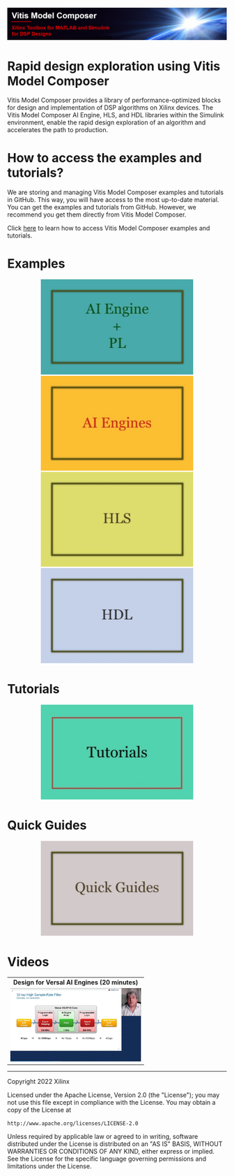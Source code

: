 ![](Images/github_banner.png)

# Rapid design exploration using Vitis Model Composer<a name="introduction"></a> 

Vitis Model Composer provides a library of performance-optimized blocks for design and implementation of DSP algorithms on Xilinx devices. The Vitis Model Composer AI Engine, HLS, and HDL libraries within the Simulink environment, enable the rapid design exploration of an algorithm and accelerates the path to production.

# How to access the examples and tutorials?<a name="access"></a>
    
We are storing and managing Vitis Model Composer examples and tutorials in GitHub. This way, you will have access to the most up-to-date material. You can get the examples and tutorials from GitHub. However, we recommend you get them directly from Vitis Model Composer.

Click [here](./QuickGuides/Get_Examples/README.md) to learn how to access Vitis Model Composer examples and tutorials.


# Examples

<p align="center">
  <a href="./Examples/AIENGINE_plus_PL/README.md"><img src="Images/hetero.jpg" width="350"></a>  
  <a href="./Examples/AIENGINE/README.md"> <img src="Images/aiengines.jpg" width="350"></a>
  <a href="./Examples/HLS/README.md"><img src="Images/hls.jpg" width="350"></a>
  <a href="./Examples/HDL/README.md"><img src="Images/hdl.jpg" width="350"></a>
</p>

# Tutorials
<p align="center">
   <a href="./Tutorials/README.md"><img src="Images/tutorials.jpg" width="350" ></a>
</p>
    
# Quick Guides<a name="quick_guides"></a>
<p align="center">
   <a href="./QuickGuides/README.md"><img src="Images/QuickGuides.jpg" width="350" ></a>
</p>




# Videos<a name="videos"></a>
<table style="width:100%">
<tr>
    <td width="100%" align="center"><b>Design for Versal AI Engines (20 minutes)</b>
</tr>  
<tr>
<td width="100%" align="center"><a href="https://www.mathworks.com/videos/designing-ai-engines-of-xilinx-versal-acap-using-simulink-and-vitis-model-composer-1635957693985.html?s_tid=srchtitle_versal%20AI%20engine_1"><img src="Images/webinar_screen_shot.png" alt="drawing" width="300"/></a>
</tr>
</table>

--------------
Copyright 2022 Xilinx

Licensed under the Apache License, Version 2.0 (the "License");
you may not use this file except in compliance with the License.
You may obtain a copy of the License at

    http://www.apache.org/licenses/LICENSE-2.0

Unless required by applicable law or agreed to in writing, software
distributed under the License is distributed on an "AS IS" BASIS,
WITHOUT WARRANTIES OR CONDITIONS OF ANY KIND, either express or implied.
See the License for the specific language governing permissions and
limitations under the License.

